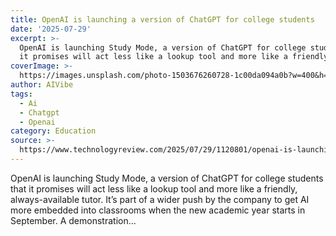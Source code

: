 ```yaml
---
title: OpenAI is launching a version of ChatGPT for college students
date: '2025-07-29'
excerpt: >-
  OpenAI is launching Study Mode, a version of ChatGPT for college students that
  it promises will act less like a lookup tool and more like a friendly,...
coverImage: >-
  https://images.unsplash.com/photo-1503676260728-1c00da094a0b?w=400&h=200&fit=crop&auto=format
author: AIVibe
tags:
  - Ai
  - Chatgpt
  - Openai
category: Education
source: >-
  https://www.technologyreview.com/2025/07/29/1120801/openai-is-launching-a-version-of-chatgpt-for-college-students/
---
```

OpenAI is launching Study Mode, a version of ChatGPT for college students that it promises will act less like a lookup tool and more like a friendly, always-available tutor. It’s part of a wider push by the company to get AI more embedded into classrooms when the new academic year starts in September. A demonstration&#8230;
